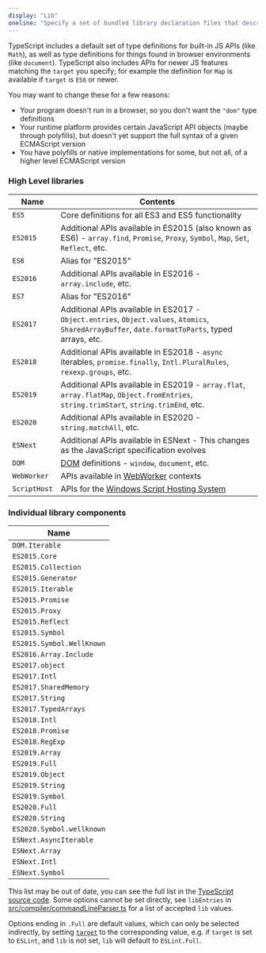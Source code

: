 ```yaml
---
display: "Lib"
oneline: "Specify a set of bundled library declaration files that describe the target runtime environment."
---
```


TypeScript includes a default set of type definitions for built-in JS APIs (like `Math`), as well as type definitions for things found in browser environments (like `document`).
TypeScript also includes APIs for newer JS features matching the `target` you specify; for example the definition for `Map` is available if `target` is `ES6` or newer.

You may want to change these for a few reasons:

- Your program doesn't run in a browser, so you don't want the `"dom"` type definitions
- Your runtime platform provides certain JavaScript API objects (maybe through polyfills), but doesn't yet support the full syntax of a given ECMAScript version
- You have polyfills or native implementations for some, but not all, of a higher level ECMAScript version

### High Level libraries

| Name         | Contents                                                                                                                                          |
| ------------ | ------------------------------------------------------------------------------------------------------------------------------------------------- |
| `ES5`        | Core definitions for all ES3 and ES5 functionality                                                                                                |
| `ES2015`     | Additional APIs available in ES2015 (also known as ES6) - `array.find`, `Promise`, `Proxy`, `Symbol`, `Map`, `Set`, `Reflect`, etc.               |
| `ES6`        | Alias for "ES2015"                                                                                                                                |
| `ES2016`     | Additional APIs available in ES2016 - `array.include`, etc.                                                                                       |
| `ES7`        | Alias for "ES2016"                                                                                                                                |
| `ES2017`     | Additional APIs available in ES2017 - `Object.entries`, `Object.values`, `Atomics`, `SharedArrayBuffer`, `date.formatToParts`, typed arrays, etc. |
| `ES2018`     | Additional APIs available in ES2018 - `async` iterables, `promise.finally`, `Intl.PluralRules`, `rexexp.groups`, etc.                             |
| `ES2019`     | Additional APIs available in ES2019 - `array.flat`, `array.flatMap`, `Object.fromEntries`, `string.trimStart`, `string.trimEnd`, etc.             |
| `ES2020`     | Additional APIs available in ES2020 - `string.matchAll`, etc.                                                                                     |
| `ESNext`     | Additional APIs available in ESNext - This changes as the JavaScript specification evolves                                                        |
| `DOM`        | [DOM](https://developer.mozilla.org/docs/Glossary/DOM) definitions - `window`, `document`, etc.                                                   |
| `WebWorker`  | APIs available in [WebWorker](https://developer.mozilla.org/docs/Web/API/Web_Workers_API/Using_web_workers) contexts                              |
| `ScriptHost` | APIs for the [Windows Script Hosting System](https://wikipedia.org/wiki/Windows_Script_Host)                                                      |

### Individual library components

| Name                      |
| ------------------------- |
| `DOM.Iterable`            |
| `ES2015.Core`             |
| `ES2015.Collection`       |
| `ES2015.Generator`        |
| `ES2015.Iterable`         |
| `ES2015.Promise`          |
| `ES2015.Proxy`            |
| `ES2015.Reflect`          |
| `ES2015.Symbol`           |
| `ES2015.Symbol.WellKnown` |
| `ES2016.Array.Include`    |
| `ES2017.object`           |
| `ES2017.Intl`             |
| `ES2017.SharedMemory`     |
| `ES2017.String`           |
| `ES2017.TypedArrays`      |
| `ES2018.Intl`             |
| `ES2018.Promise`          |
| `ES2018.RegExp`           |
| `ES2019.Array`            |
| `ES2019.Full`             |
| `ES2019.Object`           |
| `ES2019.String`           |
| `ES2019.Symbol`           |
| `ES2020.Full`             |
| `ES2020.String`           |
| `ES2020.Symbol.wellknown` |
| `ESNext.AsyncIterable`    |
| `ESNext.Array`            |
| `ESNext.Intl`             |
| `ESNext.Symbol`           |

This list may be out of date, you can see the full list in the [TypeScript source code](https://github.com/microsoft/TypeScript/tree/master/lib). Some options cannot be set directly, see `libEntries` in [src/compiler/commandLineParser.ts](https://github.com/microsoft/TypeScript/blob/master/src/compiler/commandLineParser.ts) for a list of accepted `lib` values.

Options ending in `.Full` are default values, which can only be selected indirectly, by setting [`target`](#target) to the corresponding value, e.g. if `target` is set to `ESLint`, and `lib` is not set, `lib` will default to `ESLint.Full`.
